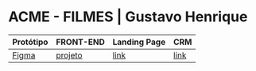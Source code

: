 # ACME - FILMES | Gustavo Henrique 

Protótipo | FRONT-END | Landing Page | CRM
----------|-----------|--------------|-----
[Figma][link1] | [projeto][link2] | [link][link3] | [link][link3] 


[link1]: https://www.figma.com/file/PtyqsFvyeG0Nane1f4r4Ci/ACME-GUSTAVO?type=design&node-id=0-1&mode=design&t=pRNmnf5LeiPthCYN-0
[link2]: https://github.com/oghenrique/front-acme
[link3]: https://oghenrique.github.io/front-acme/

